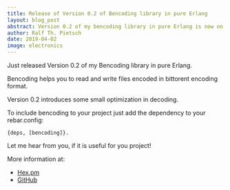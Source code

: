 ```yaml
---
title: Release of Version 0.2 of Bencoding library in pure Erlang
layout: blog_post
abstract: Version 0.2 of my bencoding library in pure Erlang is now on hex.pm
author: Ralf Th. Pietsch
date: 2019-04-02
image: electronics
---
```


Just released Version 0.2 of my Bencoding library in pure Erlang.

Bencoding helps you to read and write files encoded in bittorent encoding format.

Version 0.2 introduces some small optimization in decoding.

To include bencoding to your project just add the dependency to your rebar.config:

	{deps, [bencoding]}.


Let me hear from you, if it is useful for you project!

More information at:
* <a href="https://hex.pm/packages/bencoding">Hex.pm</a>
* <a href="https://github.com/ratopi/bencoding">GitHub</a>

